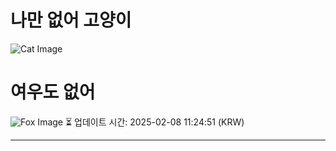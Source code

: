 
# 나만 없어 고양이

![Cat Image](https://cdn2.thecatapi.com/images/e2a.jpg)

# 여우도 없어
![Fox Image](https://randomfox.ca/images/121.jpg)
⏳ 업데이트 시간: 2025-02-08 11:24:51 (KRW)

---
